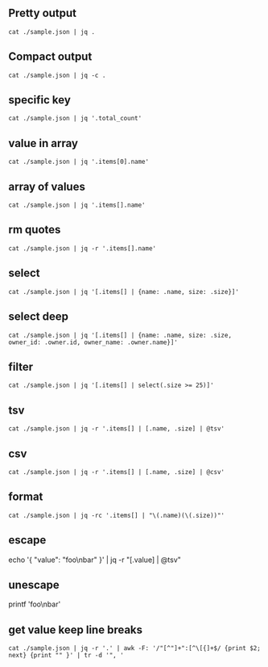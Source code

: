 
## Pretty output

```
cat ./sample.json | jq .
```

## Compact output

```
cat ./sample.json | jq -c .
```

## specific key

```
cat ./sample.json | jq '.total_count'
```

## value in array

```
cat ./sample.json | jq '.items[0].name'
```

## array of values

```
cat ./sample.json | jq '.items[].name'
```

## rm quotes

```
cat ./sample.json | jq -r '.items[].name'
```

## select

```
cat ./sample.json | jq '[.items[] | {name: .name, size: .size}]'
```

## select deep

```
cat ./sample.json | jq '[.items[] | {name: .name, size: .size, owner_id: .owner.id, owner_name: .owner.name}]'
```

## filter

```
cat ./sample.json | jq '[.items[] | select(.size >= 25)]'
```

## tsv

```
cat ./sample.json | jq -r '.items[] | [.name, .size] | @tsv'
```

## csv

```
cat ./sample.json | jq -r '.items[] | [.name, .size] | @csv'
```

## format

```
cat ./sample.json | jq -rc '.items[] | "\(.name)(\(.size))"'
```

## escape

echo '{ "value": "foo\nbar" }' | jq -r "[.value] | @tsv"

## unescape

printf 'foo\nbar'

## get value keep line breaks

```
cat ./sample.json | jq -r '.' | awk -F: '/"[^"]+":[^\[{]+$/ {print $2; next} {print "" }' | tr -d '", '
```
